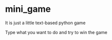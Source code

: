 # mini_game
It is just a little text-based python game

Type what you want to do and try to win the game
